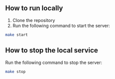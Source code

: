 ## How to run locally
1. Clone the repository
2. Run the following command to start the server:
```bash
make start
```
## How to stop the local service
Run the following command to stop the server:
```bash
make stop
```
